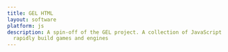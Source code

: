 ```yaml
---
title: GEL HTML
layout: software
platform: js
description: A spin-off of the GEL project. A collection of JavaScript libraries for
  rapidly build games and engines
---
```


